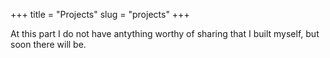 +++
title = "Projects"
slug = "projects"
+++

At this part I do not have antything worthy of sharing that I built myself, but soon there will be.
